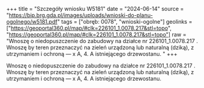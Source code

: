 +++
title = "Szczegóły wniosku W5181"
date = "2024-06-14"
source = "https://bip.brg.gda.pl/images/uploads/wnioski-do-planu-ogolnego/w5181.pdf"
tags = ["obręb: 0078", "wnioski-ogolne"]
geolinks = ["https://geoportal360.pl/map/#clk=226101_1.0078.217&stl=topo", "https://geoportal360.pl/map/#clk=226101_1.0078.217&stl=topo"]
raw = "Wnoszę o niedopuszczenie do zabudowy na działce nr 226101_1.0078.217 . Wnoszę by teren przeznaczyć na zieleń urządzoną lub naturalną (dziką), z utrzymaniem i ochroną — x A, 4. A istniejącego drzewostanu. "
+++

Wnoszę o niedopuszczenie do zabudowy na działce nr 226101_1.0078.217 . Wnoszę
by teren przeznaczyć na zieleń urządzoną lub naturalną (dziką), z utrzymaniem i ochroną
—
x
A,
4. A
istniejącego drzewostanu.



